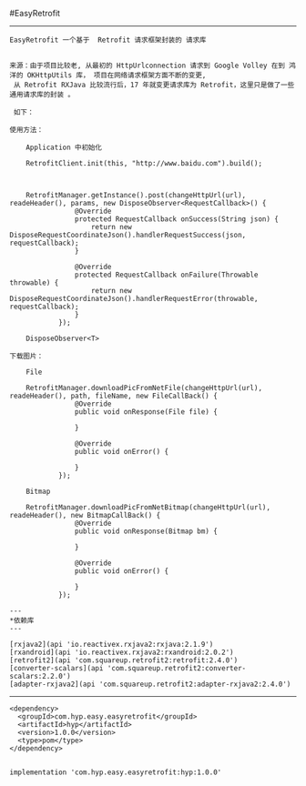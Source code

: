 

#EasyRetrofit

----

    EasyRetrofit 一个基于  Retrofit 请求框架封装的 请求库
    
    
    来源：由于项目比较老, 从最初的 HttpUrlconnection 请求到 Google Volley 在到 鸿洋的 OKHttpUtils 库， 项目在网络请求框架方面不断的变更,
     从 Retrofit RXJava 比较流行后，17 年就变更请求库为 Retrofit，这里只是做了一些通用请求库的封装 。
     
     如下：
      
    使用方法：
    
        Application 中初始化
    
        RetrofitClient.init(this, "http://www.baidu.com").build();
        
       
        
        RetrofitManager.getInstance().post(changeHttpUrl(url), readeHeader(), params, new DisposeObserver<RequestCallback>() {
                    @Override
                    protected RequestCallback onSuccess(String json) {
                        return new DisposeRequestCoordinateJson().handlerRequestSuccess(json, requestCallback);
                    }
        
                    @Override
                    protected RequestCallback onFailure(Throwable throwable) {
                        return new DisposeRequestCoordinateJson().handlerRequestError(throwable, requestCallback);
                    }
                });
        
        DisposeObserver<T> 
        
    下载图片：
        
        File
        
        RetrofitManager.downloadPicFromNetFile(changeHttpUrl(url), readeHeader(), path, fileName, new FileCallBack() {
                    @Override
                    public void onResponse(File file) {
                        
                    }
        
                    @Override
                    public void onError() {
        
                    }
                });
                
        Bitmap
                
        RetrofitManager.downloadPicFromNetBitmap(changeHttpUrl(url), readeHeader(), new BitmapCallBack() {
                    @Override
                    public void onResponse(Bitmap bm) {
                        
                    }
        
                    @Override
                    public void onError() {
        
                    }
                });
                
    ---
    *依赖库   
    ---
    
    [rxjava2](api 'io.reactivex.rxjava2:rxjava:2.1.9')
    [rxandroid](api 'io.reactivex.rxjava2:rxandroid:2.0.2')
    [retrofit2](api 'com.squareup.retrofit2:retrofit:2.4.0')
    [converter-scalars](api 'com.squareup.retrofit2:converter-scalars:2.2.0')
    [adapter-rxjava2](api 'com.squareup.retrofit2:adapter-rxjava2:2.4.0')   
    
---
    <dependency>
      <groupId>com.hyp.easy.easyretrofit</groupId>
      <artifactId>hyp</artifactId>
      <version>1.0.0</version>
      <type>pom</type>
    </dependency>
    
    
    implementation 'com.hyp.easy.easyretrofit:hyp:1.0.0'
    